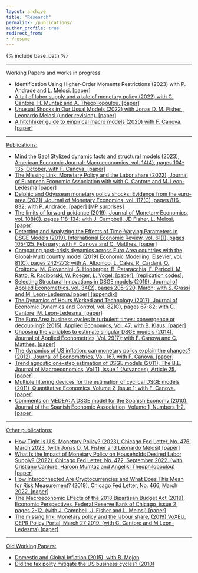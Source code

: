 ```yaml
---
layout: archive
title: "Research"
permalink: /publications/
author_profile: true
redirect_from: 
- /resume
---
```


{% include base_path %}

****
Working Papers and works in progress
* Identification Using Higher-Order Moments Restrictions (2023) with P. Andrade and L. Melosi. <a href="https://www.chicagofed.org/publications/working-papers/2023/2023-28">[paper]
* A tail of labor supply and a tale of monetary policy (2022) with C. Cantore, H. Muntaz and A. Theopilopoulou. <a href="https://www.chicagofed.org/publications/working-papers/2022/2022-30">[paper]
* Unusual Shocks in Our Usual Models (2022) with  Jonas D. M. Fisher , Leonardo Melosi (under revision). <a href="https://www.chicagofed.org/publications/working-papers/2022/2022-39">[paper]
* A hitchhiker guide to empirical macro models (2020) with F. Canova. <a href="https://github.com/naffe15/BVAR_/blob/master/HitchhikerGuide_.pdf">[paper]

****
Publications:
* Mind the Gap! Stylized dynamic facts and structural models (2023), American Economic Journal: Macroeconomics, vol. 14(4), pages 104-135, October, with F. Canova. <a href="https://ideas.repec.org/a/aea/aejmac/v14y2022i4p104-35.html">[paper]
* The Missing Link: Monetary Policy and the Labor share (2022), Journal of European Economic Association with with C. Cantore and M. Leon-Ledesma <a href="https://ideas.repec.org/a/oup/jeurec/v19y2021i3p1592-1620..html">[paper]
* Delphic and Odyssean monetary policy shocks: Evidence from the euro-area (2021), Journal of Monetary Economics, vol. 117(C), pages 816-832; with P. Andrade. <a href="https://ideas.repec.org/a/eee/moneco/v117y2021icp816-832.html">[paper]<a href="https://github.com/naffe15/naffe15.github.io/blob/master/_publications/AF_MP_surprises_.xlsx"> [MP surprises]
* The limits of forward guidance (2019), Journal of Monetary Economics, vol. 108(C), pages 118-134; with J. Campbell, JD Fisher, L. Melosi. <a href="https://ideas.repec.org/a/eee/moneco/v108y2019icp118-134.html">[paper]
* Detecting and Analyzing the Effects of Time-Varying Parameters in DSGE Models (2019), International Economic Review, vol. 61(1), pages 105-125, February; with F. Canova and C. Matthes. <a href="https://ideas.repec.org/a/wly/iecrev/v61y2020i1p105-125.html">[paper]
* Comparing post-crisis dynamics across Euro Area countries with the Global-Multi country model (2019) Economic Modelling, Elsevier, vol. 81(C), pages 242-273; with A. Albonico, L. Cales, R. Cardani, O. Croitorov, M. Giovannini, S. Hohberger, B. Pataracchia, F. Pericoli, M. Ratto, R.  Raciborski, W. Roeger, L. Vogel. <a href="https://ideas.repec.org/a/eee/ecmode/v81y2019icp242-273.html">[paper];
<a href="https://github.com/naffe15/GlobalMultiCountryModel">[replication codes]; 
* Selecting Structural Innovations in DSGE models (2019), Journal of Applied Econometrics, vol. 34(2), pages 205-220, March; with S. Grassi and M. Leon-Ledesma.<a href="https://ideas.repec.org/a/wly/japmet/v34y2019i2p205-220.html">[paper] <a href="https://github.com/naffe15/naffe15.github.io/blob/master/_publications/OnlineAppendix.pdf"> [appendix]
* The Dynamics of Hours Worked and Technology (2017), Journal of Economic Dynamics and Control, vol. 82(C), pages 67-82; with C. Cantore, M. Leon-Ledesma. <a href=""> [paper]
* The Euro Area business cycles in turbulent times: convergence or decoupling? (2015), Applied Economics, Vol. 47; with B. Klaus. <a href="https://ideas.repec.org/a/taf/applec/v47y2015i34-35p3791-3815.html"> [paper]
* Choosing the variables to estimate singular DSGE models (2014), Journal of Applied Econometrics, Vol. 29(7); with F. Canova and C. Matthes. <a href="https://ideas.repec.org/a/wly/japmet/v29y2014i7p1099-1117.html"> [paper]
* The dynamics of US inflation: can monetary policy explain the changes? (2012), Journal of Econometrics, Vol. 167, with F. Canova. <a href="https://ideas.repec.org/a/eee/econom/v167y2012i1p47-60.html"> [paper]
* Trend agnostic one-step estimation of DSGE models (2011), The B.E. Journal of Macroeconomics, Vol 11, Issue 1 (Advances), Article 25. <a href="https://ideas.repec.org/a/bpj/bejmac/v11y2011i1n25.html"> [paper]
* Multiple filtering devices for the estimation of cyclical DSGE models (2011), Quantitative Economics, Volume 2, Issue 1; with F. Canova. <a href="https://ideas.repec.org/a/ecm/quante/v2y2011i1p73-98.html"> [paper]
* Comments on MEDEA: A DSGE model for the Spanish Economy (2010), Journal of the Spanish Economic Association, Volume 1, Numbers 1-2. <a href="https://ideas.repec.org/a/spr/series/v1y2010i1p245-249.html"> [paper]

****
Other publications:

* How Tight Is U.S. Monetary Policy? (2023), Chicago Fed Letter, No. 476, March 2023. (with Jonas D. M. Fisher and Leonardo Melosi) <a href="https://www.chicagofed.org/publications/chicago-fed-letter/2023/476">[paper]
* What Is the Impact of Monetary Policy on Households Desired Labor Supply? (2022), Chicago Fed Letter, No. 472, September 2022. (with Cristiano Cantore, Haroon Mumtaz and Angeliki Theophilopoulou) <a href="https://www.chicagofed.org/publications/chicago-fed-letter/2022/472">[paper]
* How Interconnected Are Cryptocurrencies and What Does This Mean for Risk Measurement? (2019), Chicago Fed Letter, No. 466, March 2022. <a href="https://www.chicagofed.org/publications/chicago-fed-letter/2022/466">[paper]
* The Macroeconomic Effects of the 2018 Bipartisan Budget Act (2019), Economic Perspectives, Federal Reserve Bank of Chicago, issue 2, pages 2-12. (with J. Campbell, J. Fisher and L. Melosi) <a href="https://www.chicagofed.org/publications/economic-perspectives/2019/2">[paper]
* The missing link: Monetary policy and the labour share, (2019) VoXEU, CEPR Policy Portal, March 27 2019. (with C. Cantore and M Leon-Ledesma)<a href="https://voxeu.org/article/monetary-policy-and-labour-share"> [paper]


****
Old Working Papers:
* Domestic and Global Inflation (2015), with B. Mojon
* Did the tax polity mitigate the US business cycles? (2010) 
